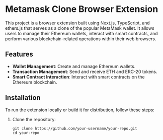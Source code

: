 
# Metamask Clone Browser Extension

This project is a browser extension built using Next.js, TypeScript, and ethers.js that serves as a clone of the popular MetaMask wallet. It allows users to manage their Ethereum wallets, interact with smart contracts, and perform various blockchain-related operations within their web browsers.

## Features

- **Wallet Management**: Create and manage Ethereum wallets.
- **Transaction Management**: Send and receive ETH and ERC-20 tokens.
- **Smart Contract Interaction**: Interact with smart contracts on the Ethereum blockchain.


## Installation

To run the extension locally or build it for distribution, follow these steps:

1. Clone the repository:

   ```shell
   git clone https://github.com/your-username/your-repo.git
   cd your-repo
